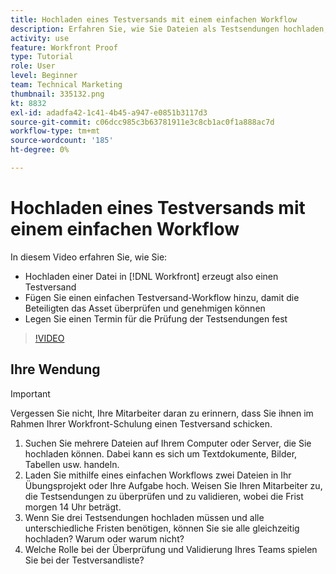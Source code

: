 ```yaml
---
title: Hochladen eines Testversands mit einem einfachen Workflow
description: Erfahren Sie, wie Sie Dateien als Testsendungen hochladen, einen einfachen Testversand-Workflow für die Überprüfung und Genehmigung durch Interessenträger hinzufügen und Fristen für die Überprüfung der Testsendungen in [!DNL Workfront].
activity: use
feature: Workfront Proof
type: Tutorial
role: User
level: Beginner
team: Technical Marketing
thumbnail: 335132.png
kt: 8832
exl-id: adadfa42-1c41-4b45-a947-e0851b3117d3
source-git-commit: c06dcc985c3b63781911e3c8cb1ac0f1a888ac7d
workflow-type: tm+mt
source-wordcount: '185'
ht-degree: 0%

---
```


# Hochladen eines Testversands mit einem einfachen Workflow

In diesem Video erfahren Sie, wie Sie:

* Hochladen einer Datei in [!DNL Workfront] erzeugt also einen Testversand
* Fügen Sie einen einfachen Testversand-Workflow hinzu, damit die Beteiligten das Asset überprüfen und genehmigen können
* Legen Sie einen Termin für die Prüfung der Testsendungen fest

>[!VIDEO](https://video.tv.adobe.com/v/335132/?quality=12)

## Ihre Wendung

>[!IMPORTANT]
>
>Vergessen Sie nicht, Ihre Mitarbeiter daran zu erinnern, dass Sie ihnen im Rahmen Ihrer Workfront-Schulung einen Testversand schicken.


1. Suchen Sie mehrere Dateien auf Ihrem Computer oder Server, die Sie hochladen können. Dabei kann es sich um Textdokumente, Bilder, Tabellen usw. handeln.
1. Laden Sie mithilfe eines einfachen Workflows zwei Dateien in Ihr Übungsprojekt oder Ihre Aufgabe hoch. Weisen Sie Ihren Mitarbeiter zu, die Testsendungen zu überprüfen und zu validieren, wobei die Frist morgen 14 Uhr beträgt.
1. Wenn Sie drei Testsendungen hochladen müssen und alle unterschiedliche Fristen benötigen, können Sie sie alle gleichzeitig hochladen? Warum oder warum nicht?
1. Welche Rolle bei der Überprüfung und Validierung Ihres Teams spielen Sie bei der Testversandliste?

<!--
## Learn more
* Supported proofing file types
* Configure a proof
-->

<!--
## Guides
* Plan a basic workflow worksheet
* Upload proofs in Workfront
-->
